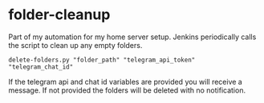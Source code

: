 # folder-cleanup
Part of my automation for my home server setup. Jenkins periodically calls the script to clean up any empty folders.

    delete-folders.py "folder_path" "telegram_api_token" "telegram_chat_id"

If the telegram api and chat id variables are provided you will receive a message. If not provided the folders will be deleted with no notification.
